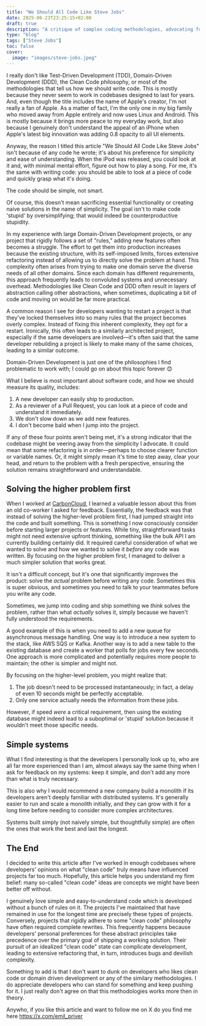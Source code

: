 ```yaml
---
title: "We Should All Code Like Steve Jobs"
date: 2025-06-23T23:25:15+02:00
draft: true
description: "A critique of complex coding methodologies, advocating for Steve Jobs-inspired simplicity in software development to create understandable and maintainable code."
type: "blog"
tags: ["Steve Jobs"]
toc: false
cover:
  image: "images/steve-jobs.jpeg"
---
```

I really don't like Test-Driven Development (TDD), Domain-Driven Development (DDD), the Clean Code philosophy, or most of the methodologies that tell us how we should write code. This is mostly because they never seem to work in codebases designed to last for years. And, even though the title includes the name of Apple's creator, I'm not really a fan of Apple. As a matter of fact, I'm the only one in my big family who moved away from Apple entirely and now uses Linux and Android. This is mostly because it brings more peace to my everyday work, but also because I genuinely don't understand the appeal of an iPhone when Apple's latest big innovation was adding 0.8 opacity to all UI elements.

Anyway, the reason I titled this article "We Should All Code Like Steve Jobs" isn't because of any code he wrote; it's about his preference for simplicity and ease of understanding. When the iPod was released, you could look at it and, with minimal mental effort, figure out how to play a song. For me, it's the same with writing code: you should be able to look at a piece of code and quickly grasp what it's doing.

The code should be simple, not smart.

Of course, this doesn't mean sacrificing essential functionality or creating naive solutions in the name of simplicity. The goal isn't to make code 'stupid' by oversimplifying; that would indeed be counterproductive stupidity.

In my experience with large Domain-Driven Development projects, or any project that rigidly follows a set of "rules," adding new features often becomes a struggle. The effort to get them into production increases because the existing structure, with its self-imposed limits, forces extensive refactoring instead of allowing us to directly solve the problem at hand. This complexity often arises from trying to make one domain serve the diverse needs of all other domains. Since each domain has different requirements, this approach frequently leads to convoluted systems and unnecessary overhead. Methodologies like Clean Code and DDD often result in layers of abstraction calling other abstractions, when sometimes, duplicating a bit of code and moving on would be far more practical.

A common reason I see for developers wanting to restart a project is that they've locked themselves into so many rules that the project becomes overly complex. Instead of fixing this inherent complexity, they opt for a restart. Ironically, this often leads to a similarly architected project, especially if the same developers are involved—it's often said that the same developer rebuilding a project is likely to make many of the same choices, leading to a similar outcome.

Domain-Driven Development is just one of the philosophies I find problematic to work with; I could go on about this topic forever 😊

What I believe is most important about software code, and how we should measure its quality, includes:
1. A new developer can easily ship to production.
2. As a reviewer of a Pull Request, you can look at a piece of code and understand it immediately.
3. We don't slow down as we add new features.
4. I don't become bald when I jump into the project.

If any of these four points aren't being met, it's a strong indicator that the codebase might be veering away from the simplicity I advocate. It could mean that some refactoring is in order—perhaps to choose clearer function or variable names. Or, it might simply mean it's time to step away, clear your head, and return to the problem with a fresh perspective, ensuring the solution remains straightforward and understandable.

## Solving the higher problem first
When I worked at [CarbonCloud](https://carboncloud.com/), I learned a valuable lesson about this from an old co-worker I asked for feedback. Essentially, the feedback was that instead of solving the higher-level problem first, I had jumped straight into the code and built something. This is something I now consciously consider before starting larger projects or features. While tiny, straightforward tasks might not need extensive upfront thinking, something like the bulk API I am currently building certainly did. It required careful consideration of what we wanted to solve and how we wanted to solve it *before* any code was written. By focusing on the higher problem first, I managed to deliver a much simpler solution that works great.

It isn't a difficult concept, but it's one that significantly improves the product: solve the *actual* problem before writing any code. Sometimes this is super obvious, and sometimes you need to talk to your teammates before you write any code.

Sometimes, we jump into coding and ship something we *think* solves the problem, rather than what *actually* solves it, simply because we haven't fully understood the requirements.

A good example of this is when you need to add a new queue for asynchronous message handling. One way is to introduce a new system to the stack, like AWS SQS or Kafka. Another way is to add a new table to the existing database and create a worker that polls for jobs every few seconds. One approach is more complicated and potentially requires more people to maintain; the other is simpler and might not.

By focusing on the higher-level problem, you might realize that:
1. The job doesn't need to be processed instantaneously; in fact, a delay of even 10 seconds might be perfectly acceptable.
2. Only one service actually needs the information from these jobs.

However, if speed *were* a critical requirement, then using the existing database might indeed lead to a suboptimal or 'stupid' solution because it wouldn't meet those specific needs.

## Simple systems
What I find interesting is that the developers I personally look up to, who are all far more experienced than I am, almost always say the same thing when I ask for feedback on my systems: keep it simple, and don't add any more than what is truly necessary.

This is also why I would recommend a new company build a monolith if its developers aren't deeply familiar with distributed systems. It's generally easier to run and scale a monolith initially, and they can grow with it for a long time before needing to consider more complex architectures.

Systems built simply (not naively simple, but thoughtfully simple) are often the ones that work the best and last the longest.

## The End

I decided to write this article after I've worked in enough codebases where developers' opinions on what "clean code" truly means have influenced projects far too much. Hopefully, this article helps you understand my firm belief: many so-called "clean code" ideas are concepts we might have been better off without.

I genuinely love simple and easy-to-understand code which is developed without a bunch of rules on it. The projects I've maintained that have remained in use for the longest time are precisely these types of projects. Conversely, projects that rigidly adhere to some "clean code" philosophy have often required complete rewrites. This frequently happens because developers' personal preferences for these abstract principles take precedence over the primary goal of shipping a working solution. Their pursuit of an idealized "clean code" state can complicate development, leading to extensive refactoring that, in turn, introduces bugs and devilish complexity.

Something to add is that I don't want to dunk on developers who likes clean code or domain driven development or any of the similary methodologies. I do appreciate developers who can stand for something and keep pushing for it. I just really don't agree on that this methodologies works more then in theory.

Anywho, if you like this article and want to follow me on X do you find me here https://x.com/emil_priver
